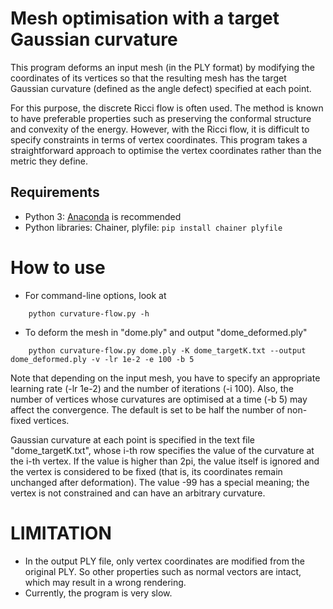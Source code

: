 Mesh optimisation with a target Gaussian curvature
=============
This program deforms an input mesh (in the PLY format)
by modifying the coordinates of its vertices so that 
the resulting mesh has the target Gaussian curvature (defined as the angle defect)
specified at each point.

For this purpose, the discrete Ricci flow is often used.
The method is known to have preferable properties such as preserving the conformal structure
and convexity of the energy.
However, with the Ricci flow, it is difficult to specify constraints in terms of vertex coordinates.
This program takes a straightforward approach to optimise the vertex coordinates rather than the metric they define.

## Requirements
- Python 3: [Anaconda](https://www.anaconda.com/download/) is recommended
- Python libraries: Chainer, plyfile:  `pip install chainer plyfile`

# How to use
- For command-line options, look at
```
    python curvature-flow.py -h
```
- To deform the mesh in "dome.ply" and output "dome_deformed.ply" 
```
    python curvature-flow.py dome.ply -K dome_targetK.txt --output dome_deformed.ply -v -lr 1e-2 -e 100 -b 5
```
Note that depending on the input mesh, you have to specify an appropriate learning rate (-lr 1e-2)
and the number of iterations (-i 100).
Also, the number of vertices whose curvatures are optimised at a time (-b 5) may affect the convergence.
The default is set to be half the number of non-fixed vertices.

Gaussian curvature at each point is specified in the text file "dome_targetK.txt",
whose i-th row specifies the value of the curvature at the i-th vertex.
If the value is higher than 2pi, the value itself is ignored and the vertex is considered to be fixed
(that is, its coordinates remain unchanged after deformation).
The value -99 has a special meaning; the vertex is not constrained and can have an arbitrary curvature.


# LIMITATION
- In the output PLY file, only vertex coordinates are modified from the original PLY.
So other properties such as normal vectors are intact, which may result in a wrong rendering.
- Currently, the program is very slow.

